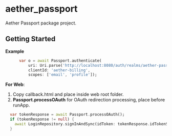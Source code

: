 # aether_passport

Aether Passport package project.

## Getting Started

**Example**
~~~dart
      var o = await Passport.authenticate(
          uri: Uri.parse('http://localhost:8080/auth/realms/aether-passport'),
          clientId: 'aether-billing',
          scopes: ['email', 'profile']);
~~~


**For Web**:
1. Copy callback.html and place inside web root folder.
2. **Passport.processOAuth** for OAuth redirection processing, place before runApp.
~~~dart
  var tokenResponse = await Passport.processOAuth();
  if (tokenResponse != null) {
    await LoginRepository.signInAndSync(idToken: tokenResponse.idTokenString);
  }
~~~



